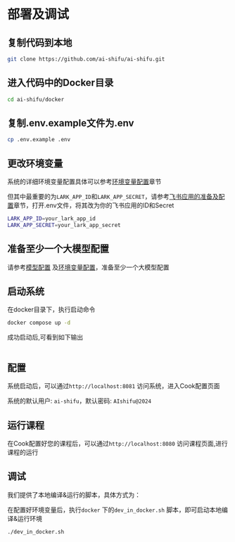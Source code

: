 # 部署及调试


## 复制代码到本地

```bash
git clone https://github.com/ai-shifu/ai-shifu.git
```

## 进入代码中的Docker目录

```bash
cd ai-shifu/docker  
```

## 复制.env.example文件为.env

```bash
cp .env.example .env
```

## 更改环境变量

系统的详细环境变量配置具体可以参考[环境变量配置](../environment-variables.md)章节

但其中最重要的为`LARK_APP_ID`和`LARK_APP_SECRET`，请参考[飞书应用的准备及配置](preparation.md)章节，打开.env文件，将其改为你的飞书应用的ID和Secret


```bash
LARK_APP_ID=your_lark_app_id
LARK_APP_SECRET=your_lark_app_secret
```

## 准备至少一个大模型配置   

请参考[模型配置](../configuration/models-and-configurations.md) 及[环境变量配置](../environment-variables.md)，准备至少一个大模型配置


## 启动系统
在docker目录下，执行启动命令

```bash
docker compose up -d
```

成功启动后,可看到如下输出
 

<img src="../img/zh-deployment-docker-start-success.png" alt="">

## 配置

系统启动后，可以通过`http://localhost:8081` 访问系统，进入Cook配置页面

系统的默认用户: `ai-shifu`，默认密码: `AIshifu@2024`

## 运行课程
在Cook配置好您的课程后，可以通过`http://localhost:8080` 访问课程页面,进行课程的运行



## 调试

我们提供了本地编译&运行的脚本，具体方式为：

在配置好环境变量后，执行`docker` 下的`dev_in_docker.sh` 脚本，即可启动本地编译&运行环境

```bash
./dev_in_docker.sh
```

